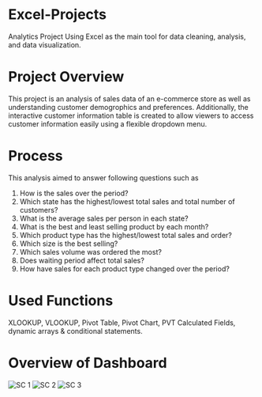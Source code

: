 # Excel-Projects
Analytics Project Using Excel as the main tool for data cleaning, analysis, and data visualization.

# Project Overview
This project is an analysis of sales data of an e-commerce store as well as understanding customer demogrophics and preferences. Additionally, the interactive customer information table is created to allow viewers to access customer information easily using a flexible dropdown menu.

# Process
This analysis aimed to answer following questions such as 
1. How is the sales over the period?
2. Which state has the highest/lowest total sales and total number of customers?
3. What is the average sales per person in each state?
4. What is the best and least selling product by each month?
5. Which product type has the highest/lowest total sales and order?
6. Which size is the best selling?
7. Which sales volume was ordered the most?
8. Does waiting period affect total sales?
9. How have sales for each product type changed over the period?

# Used Functions
XLOOKUP, VLOOKUP, Pivot Table, Pivot Chart, PVT Calculated Fields, dynamic arrays & conditional statements.

# Overview of Dashboard 
![SC 1](https://user-images.githubusercontent.com/106499453/229594360-fbc10de7-f866-40be-81b9-fc026b1d5e05.png)
![SC 2](https://user-images.githubusercontent.com/106499453/229594398-a2e32e71-3568-4aa7-84d3-0f350b2cb4d6.png)
![SC 3](https://user-images.githubusercontent.com/106499453/229594418-f468e257-7a6b-48ba-9952-dfc133c6c2fc.png)

